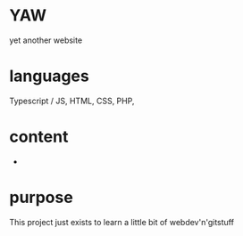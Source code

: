 # YAW
  yet another website 

# languages
  Typescript / JS, HTML, CSS, PHP, 

# content
  -
  
# purpose
  This project just exists to learn a little bit of webdev'n'gitstuff
